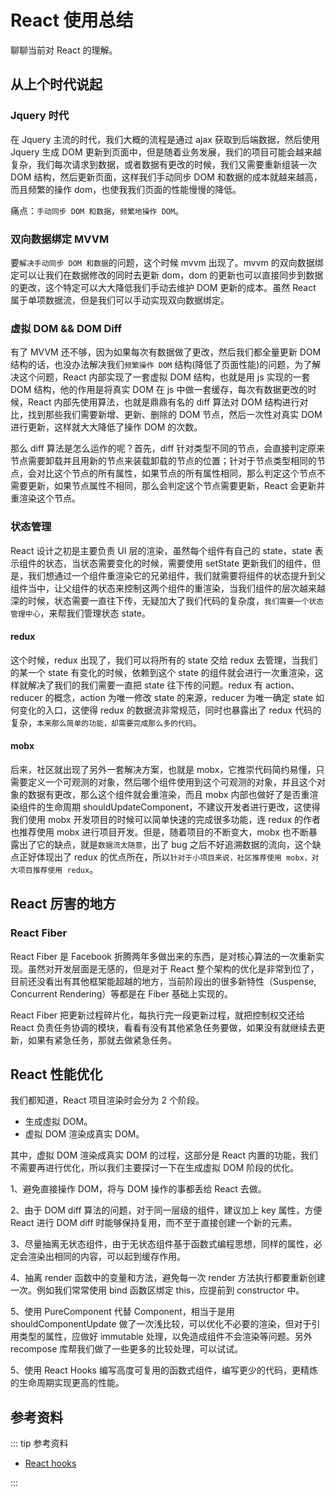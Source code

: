 # React 使用总结

聊聊当前对 React 的理解。

## 从上个时代说起

### Jquery 时代

在 Jquery 主流的时代，我们大概的流程是通过 ajax 获取到后端数据，然后使用 Jquery 生成 DOM 更新到页面中，但是随着业务发展，我们的项目可能会越来越复杂，我们每次请求到数据，或者数据有更改的时候，我们又需要重新组装一次 DOM 结构，然后更新页面，这样我们手动同步 DOM 和数据的成本就越来越高，而且频繁的操作 dom，也使我我们页面的性能慢慢的降低。

痛点：`手动同步 DOM 和数据`，`频繁地操作 DOM`。

### 双向数据绑定 MVVM

要`解决手动同步 DOM 和数据`的问题，这个时候 mvvm 出现了。mvvm 的双向数据绑定可以让我们在数据修改的同时去更新 dom，dom 的更新也可以直接同步到数据的更改，这个特定可以大大降低我们手动去维护 DOM 更新的成本。虽然 React 属于单项数据流，但是我们可以手动实现双向数据绑定。

### 虚拟 DOM && DOM Diff

有了 MVVM 还不够，因为如果每次有数据做了更改，然后我们都全量更新 DOM 结构的话，也没办法解决我们`频繁操作 DOM` 结构(降低了页面性能)的问题，为了解决这个问题，React 内部实现了一套虚拟 DOM 结构，也就是用 js 实现的一套 DOM 结构，他的作用是将真实 DOM 在 js 中做一套缓存，每次有数据更改的时候，React 内部先使用算法，也就是鼎鼎有名的 diff 算法对 DOM 结构进行对比，找到那些我们需要新增、更新、删除的 DOM 节点，然后一次性对真实 DOM 进行更新，这样就大大降低了操作 DOM 的次数。

那么 diff 算法是怎么运作的呢？首先，diff 针对类型不同的节点，会直接判定原来节点需要卸载并且用新的节点来装载卸载的节点的位置；针对于节点类型相同的节点，会对比这个节点的所有属性，如果节点的所有属性相同，那么判定这个节点不需要更新，如果节点属性不相同，那么会判定这个节点需要更新，React 会更新并重渲染这个节点。

### 状态管理

React 设计之初是主要负责 UI 层的渲染，虽然每个组件有自己的 state，state 表示组件的状态，当状态需要变化的时候，需要使用 setState 更新我们的组件，但是，我们想通过一个组件重渲染它的兄弟组件，我们就需要将组件的状态提升到父组件当中，让父组件的状态来控制这两个组件的重渲染，当我们组件的层次越来越深的时候，状态需要一直往下传，无疑加大了我们代码的复杂度，`我们需要一个状态管理中心`，来帮我们管理状态 state。

#### redux

这个时候，redux 出现了，我们可以将所有的 state 交给 redux 去管理，当我们的某一个 state 有变化的时候，依赖到这个 state 的组件就会进行一次重渲染，这样就解决了我们的我们需要一直把 state 往下传的问题。redux 有 action、reducer 的概念，action 为唯一修改 state 的来源，reducer 为唯一确定 state 如何变化的入口，这使得 redux 的数据流非常规范，同时也暴露出了 redux 代码的复杂，`本来那么简单的功能，却需要完成那么多的代码`。

#### mobx

后来，社区就出现了另外一套解决方案，也就是 mobx，它推崇代码简约易懂，只需要定义一个可观测的对象，然后哪个组件使用到这个可观测的对象，并且这个对象的数据有更改，那么这个组件就会重渲染，而且 mobx 内部也做好了是否重渲染组件的生命周期 shouldUpdateComponent，不建议开发者进行更改，这使得我们使用 mobx 开发项目的时候可以简单快速的完成很多功能，连 redux 的作者也推荐使用 mobx 进行项目开发。但是，随着项目的不断变大，mobx 也不断暴露出了它的缺点，就是`数据流太随意`，出了 bug 之后不好追溯数据的流向，这个缺点正好体现出了 redux 的优点所在，所以`针对于小项目来说，社区推荐使用 mobx，对大项目推荐使用 redux`。

## React 厉害的地方

### React Fiber

React Fiber 是 Facebook 折腾两年多做出来的东西，是对核心算法的一次重新实现。虽然对开发层面是无感的，但是对于 React 整个架构的优化是非常到位了，目前还没看出有其他框架能超越的地方，当前阶段出的很多新特性（Suspense, Concurrent Rendering）等都是在 Fiber 基础上实现的。

React Fiber 把更新过程碎片化，每执行完一段更新过程，就把控制权交还给 React 负责任务协调的模块，看看有没有其他紧急任务要做，如果没有就继续去更新，如果有紧急任务，那就去做紧急任务。

## React 性能优化

我们都知道，React 项目渲染时会分为 2 个阶段。

- 生成虚拟 DOM。
- 虚拟 DOM 渲染成真实 DOM。

其中，虚拟 DOM 渲染成真实 DOM 的过程，这部分是 React 内置的功能，我们不需要再进行优化，所以我们主要探讨一下在生成虚拟 DOM 阶段的优化。

1、避免直接操作 DOM，将与 DOM 操作的事都丢给 React 去做。

2、由于 DOM diff 算法的问题，对于同一层级的组件，建议加上 key 属性，方便 React 进行 DOM diff 时能够保持复用，而不至于直接创建一个新的元素。

3、尽量抽离无状态组件，由于无状态组件基于函数式编程思想，同样的属性，必定会渲染出相同的内容，可以起到缓存作用。

4、抽离 render 函数中的变量和方法，避免每一次 render 方法执行都要重新创建一次。例如我们常常使用 bind 函数区绑定 this，应提前到 constructor 中。

5、使用 PureComponent 代替 Component，相当于是用 shouldComponentUpdate 做了一次浅比较，可以优化不必要的渲染，但对于引用类型的属性，应做好 immutable 处理，以免造成组件不会渲染等问题。另外 recompose 库帮我们做了一些更多的比较处理，可以试试。

5、使用 React Hooks 编写高度可复用的函数式组件，编写更少的代码，更精炼的生命周期实现更高的性能。

## 参考资料

::: tip 参考资料

- [React hooks](library-React-hooks.html)

:::
